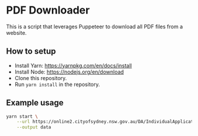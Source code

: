 # PDF Downloader

This is a script that leverages Puppeteer to download all PDF files from a website.

## How to setup

- Install Yarn: https://yarnpkg.com/en/docs/install
- Install Node: https://nodejs.org/en/download
- Clone this repository.
- Run `yarn install` in the repository.

## Example usage

```sh
yarn start \
    --url https://online2.cityofsydney.nsw.gov.au/DA/IndividualApplication?tpklapappl=1440108 \
    --output data
```
